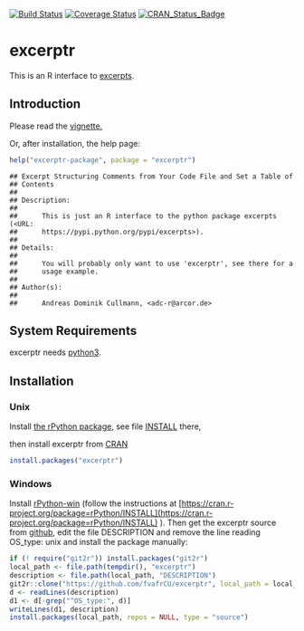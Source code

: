 <!-- README.md is generated from README.Rmd. Please edit that file -->
[![Build Status](https://travis-ci.org/fvafrCU/excerptr.svg?branch=master)](https://travis-ci.org/fvafrCU/excerptr)
[![Coverage Status](https://codecov.io/github/fvafrCU/excerptr/coverage.svg?branch=master)](https://codecov.io/github/fvafrCU/excerptr?branch=master)
[![CRAN_Status_Badge](http://www.r-pkg.org/badges/version/excerptr)](https://cran.r-project.org/package=excerptr)

# excerptr
This is an R interface to [excerpts](https://pypi.python.org/pypi/excerpts).

## Introduction

Please read the [vignette.](http://htmlpreview.github.io/?https://github.com/fvafrCU/excerptr/blob/master/inst/doc/excerptr_Introduction.html)

<!-- vignette. Either [the version on github](http://htmlpreview.github.io/?https://github.com/fvafrCU/excerptr/blob/master/inst/doc/excerptr_Introduction.html)
or [the one released on cran](https://cran.r-project.org/packages=excerptr/vignettes/excerptr_Introduction.html). -->

Or, after installation, the help page:

```r
help("excerptr-package", package = "excerptr")
```

```
## Excerpt Structuring Comments from Your Code File and Set a Table of
## Contents
## 
## Description:
## 
##      This is just an R interface to the python package excerpts (<URL:
##      https://pypi.python.org/pypi/excerpts>).
## 
## Details:
## 
##      You will probably only want to use 'excerptr', see there for a
##      usage example.
## 
## Author(s):
## 
##      Andreas Dominik Cullmann, <adc-r@arcor.de>
```

## System Requirements
excerptr needs [python3](https://www.python.org/download/releases/3.0/).

## Installation

### Unix
Install [the rPython package](https://cran.r-project.org/package=rPython), see 
file [INSTALL](https://cran.r-project.org/package=rPython/INSTALL) there,
<!-- then install excerptr from [CRAN](https://cran.r-project.org/package=excerptr) -->
then install excerptr from [CRAN](https://cran.r-project.org/)

```r
install.packages("excerptr")
```

### Windows
Install [rPython-win](https://github.com/cjgb/rPython-win)
(follow the instructions at 
[https://cran.r-project.org/package=rPython/INSTALL](https://cran.r-project.org/package=rPython/INSTALL)
).
Then get the excerptr source
from [github](https://github.com/fvafrCU/excerptr), edit the file DESCRIPTION and remove the line reading
    OS_type: unix
and install the package manually:

```r
if (! require("git2r")) install.packages("git2r")
local_path <- file.path(tempdir(), "excerptr")
description <- file.path(local_path, "DESCRIPTION")
git2r::clone("https://github.com/fvafrCU/excerptr", local_path = local_path)
d <- readLines(description)
d1 <- d[-grep("^OS_type:", d)]
writeLines(d1, description)
install.packages(local_path, repos = NULL, type = "source")
```

